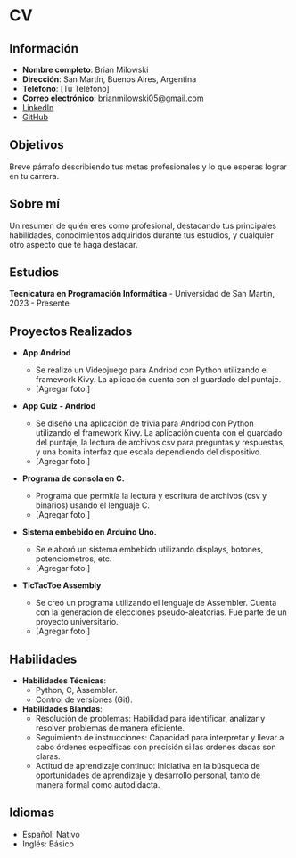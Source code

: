 # CV

## Información
- **Nombre completo**: Brian Milowski
- **Dirección**: San Martín, Buenos Aires, Argentina
- **Teléfono**: [Tu Teléfono]
- **Correo electrónico**: brianmilowski05@gmail.com
- [LinkedIn](https://www.linkedin.com/in/brian-milowski)
- [GitHub](https://github.com/brianm05)

## Objetivos
Breve párrafo describiendo tus metas profesionales y lo que esperas lograr en tu carrera.

## Sobre mí
Un resumen de quién eres como profesional, destacando tus principales habilidades, conocimientos adquiridos durante tus estudios, y cualquier otro aspecto que te haga destacar.

## Estudios
**Tecnicatura en Programación Informática** - Universidad de San Martín, 2023 - Presente

## Proyectos Realizados

- **App Andriod**
  - Se realizó un Videojuego para Andriod con Python utilizando el framework Kivy. La aplicación cuenta con el guardado del puntaje.
  - [Agregar foto.]

- **App Quiz - Andriod**
  - Se diseñó una aplicación de trivia para Andriod con Python utilizando el framework Kivy. La aplicación cuenta con el guardado del puntaje, la lectura de archivos csv para preguntas y respuestas, y una bonita interfaz que escala dependiendo del dispositivo.
  - [Agregar foto.]

- **Programa de consola en C.**
  - Programa que permitía la lectura y escritura de archivos (csv y binarios) usando el lenguaje C.
  - [Agregar foto.]

- **Sistema embebido en Arduino Uno.**
  - Se elaboró un sistema embebido utilizando displays, botones, potenciometros, etc.
  - [Agregar foto.]

- **TicTacToe Assembly**
  - Se creó un programa utilizando el lenguaje de Assembler. Cuenta con la generación de elecciones pseudo-aleatorias. Fue parte de un proyecto universitario.
  - [Agregar foto.]

## Habilidades
- **Habilidades Técnicas**:
  - Python, C, Assembler.
  - Control de versiones (Git).
- **Habilidades Blandas**:
  - Resolución de problemas: Habilidad para identificar, analizar y resolver problemas de manera eficiente.
  - Seguimiento de instrucciones: Capacidad para interpretar y llevar a cabo órdenes específicas con precisión si las ordenes dadas son claras.
  - Actitud de aprendizaje continuo: Iniciativa en la búsqueda de oportunidades de aprendizaje y desarrollo personal, tanto de manera formal como autodidacta.

## Idiomas
- Español: Nativo
- Inglés: Básico